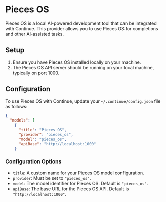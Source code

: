 # Pieces OS

Pieces OS is a local AI-powered development tool that can be integrated with Continue. This provider allows you to use Pieces OS for completions and other AI-assisted tasks.

## Setup

1. Ensure you have Pieces OS installed locally on your machine.
2. The Pieces OS API server should be running on your local machine, typically on port 1000.

## Configuration

To use Pieces OS with Continue, update your `~/.continue/config.json` file as follows:
```json
{
  "models": [
    {
      "title": "Pieces OS",
      "provider": "pieces_os",
      "model": "pieces_os",
      "apiBase": "http://localhost:1000"
    }

```

### Configuration Options

- `title`: A custom name for your Pieces OS model configuration.
- `provider`: Must be set to `"pieces_os"`.
- `model`: The model identifier for Pieces OS. Default is `"pieces_os"`.
- `apiBase`: The base URL for the Pieces OS API. Default is `"http://localhost:1000"`.
